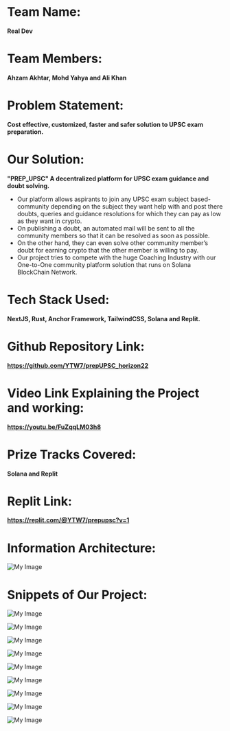 # Team Name: 
**Real Dev**
# Team Members: 
**Ahzam Akhtar, Mohd Yahya and Ali Khan**
# Problem Statement: 
**Cost effective, customized, faster and safer solution to UPSC exam preparation.**
# Our Solution: 
**"PREP_UPSC" A decentralized platform for UPSC exam guidance and doubt solving.**
* Our platform allows aspirants to join any UPSC exam subject based-community depending on the subject they want help with and post there doubts, queries and guidance resolutions for which they can pay as low as they want in crypto.
* On publishing a doubt, an automated mail will be sent to all the community members so that it can be resolved as soon as possible.
* On the other hand, they can even solve other community member’s doubt for earning crypto that the other member is willing to pay. 
* Our project tries to compete with the huge Coaching Industry with our One-to-One community platform solution that runs on Solana BlockChain Network.
# Tech Stack Used: 
**NextJS, Rust, Anchor Framework, TailwindCSS, Solana and Replit.**
# Github Repository Link:
**https://github.com/YTW7/prepUPSC_horizon22**
# Video Link Explaining the Project and working: 
**https://youtu.be/FuZqqLM03h8**
# Prize Tracks Covered: 
**Solana and Replit**
# Replit Link:
**https://replit.com/@YTW7/prepupsc?v=1**
# Information Architecture:
![My Image](FRONT-END/project_images/img.png)

# Snippets of Our Project:
![My Image](FRONT-END/project_images/image.png)

![My Image](FRONT-END/project_images/one.png)

![My Image](FRONT-END/project_images/two.png)

![My Image](FRONT-END/project_images/three.png)

![My Image](FRONT-END/project_images/four.png)

![My Image](FRONT-END/project_images/five.png)

![My Image](FRONT-END/project_images/six.png)

![My Image](FRONT-END/project_images/seven.png)

![My Image](FRONT-END/project_images/eight.png)

